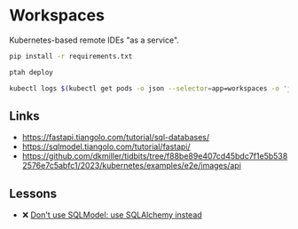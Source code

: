 # Workspaces

Kubernetes-based remote IDEs "as a service".

```bash
pip install -r requirements.txt

ptah deploy

kubectl logs $(kubectl get pods -o json --selector=app=workspaces -o 'jsonpath={.items[0].metadata.name}')
```

## Links

- https://fastapi.tiangolo.com/tutorial/sql-databases/
- https://sqlmodel.tiangolo.com/tutorial/fastapi/
- https://github.com/dkmiller/tidbits/tree/f88be89e407cd45bdc7f1e5b5382576e7c5abfc1/2023/kubernetes/examples/e2e/images/api

## Lessons

- :x: [Don't use SQLModel: use SQLAlchemy instead](https://www.reddit.com/r/FastAPI/comments/1ajdgfj/comment/kp0q03z/)
